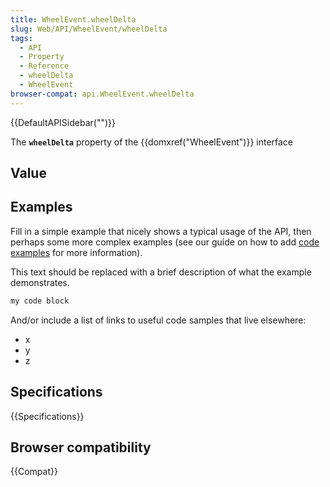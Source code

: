 ```yaml
---
title: WheelEvent.wheelDelta
slug: Web/API/WheelEvent/wheelDelta
tags:
  - API
  - Property
  - Reference
  - wheelDelta
  - WheelEvent
browser-compat: api.WheelEvent.wheelDelta
---
```

{{DefaultAPISidebar("")}}

The **`wheelDelta`** property of the {{domxref("WheelEvent")}} interface 

## Value



## Examples

Fill in a simple example that nicely shows a typical usage of the API, then perhaps some more complex examples (see our guide on how to add [code examples](/en-US/docs/MDN/Contribute/Structures/Code_examples) for more information).

This text should be replaced with a brief description of what the example demonstrates.

```js
my code block
```

And/or include a list of links to useful code samples that live elsewhere:

*   x
*   y
*   z

## Specifications

{{Specifications}}

## Browser compatibility

{{Compat}}


